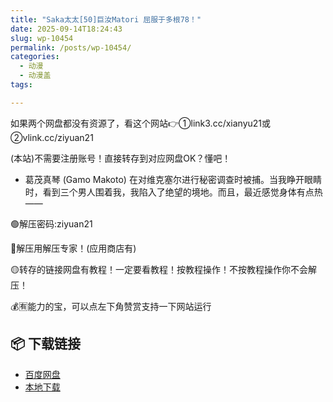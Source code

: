 ```yaml
---
title: "Saka太太[50]巨汝Matori 屈服于多根78！"
date: 2025-09-14T18:24:43
slug: wp-10454
permalink: /posts/wp-10454/
categories:
  - 动漫
  - 动漫盖
tags:

---
```


如果两个网盘都没有资源了，看这个网站👉①link3.cc/xianyu21或②vlink.cc/ziyuan21

(本站)不需要注册账号！直接转存到对应网盘OK？懂吧！

*   葛茂真琴 (Gamo Makoto) 在对维克塞尔进行秘密调查时被捕。当我睁开眼睛时，看到三个男人围着我，我陷入了绝望的境地。而且，最近感觉身体有点热——

🟢解压密码:ziyuan21

🔵解压用解压专家！(应用商店有)

🟡转存的链接网盘有教程！一定要看教程！按教程操作！不按教程操作你不会解压！

💰🈶能力的宝，可以点左下角赞赏支持一下网站运行

## 📦 下载链接
- [百度网盘](https://blziyuan21.com/pay-download/10454?key=a4f6e450f8&down_id=0)
- [本地下载](https://blziyuan21.com/pay-download/10454?key=a4f6e450f8&down_id=1)

